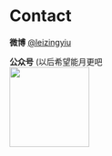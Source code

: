 # Contact

**微博** [@leizingyiu](https://weibo.com/u/1688314062 "@leizingyiu") <br/>

**公众号** (以后希望能月更吧 <br/>
<img src='http://pic.leizingyiu.net/leizingyiu@wx.svg' style='width:10em;'>
